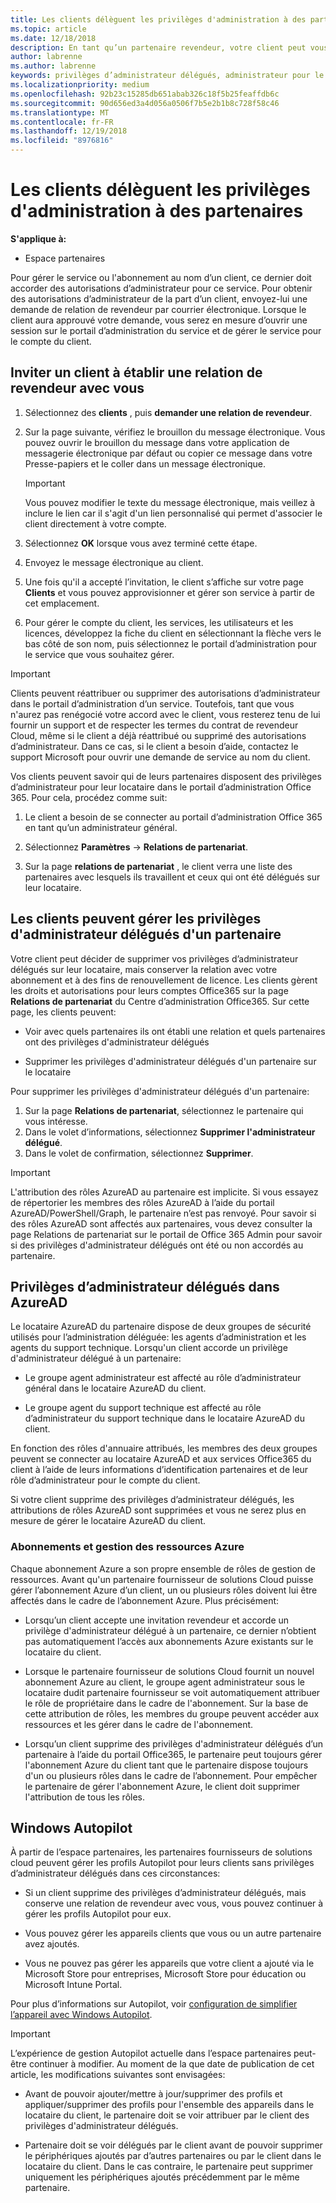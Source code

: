 ```yaml
---
title: Les clients délèguent les privilèges d'administration à des partenaires | Espace partenaires
ms.topic: article
ms.date: 12/18/2018
description: En tant qu’un partenaire revendeur, votre client peut vous autoriser à être leur administrateur. Ils peuvent également supprimer des privilèges.
author: labrenne
ms.author: labrenne
keywords: privilèges d’administrateur délégués, administrateur pour le compte de, supprimer des privilèges, DAP, AOBO
ms.localizationpriority: medium
ms.openlocfilehash: 92b23c15285db651abab326c18f5b25feaffdb6c
ms.sourcegitcommit: 90d656ed3a4d056a0506f7b5e2b1b8c728f58c46
ms.translationtype: MT
ms.contentlocale: fr-FR
ms.lasthandoff: 12/19/2018
ms.locfileid: "8976816"
---
```

# <a name="customers-delegate-administration-privileges-to-partners"></a>Les clients délèguent les privilèges d'administration à des partenaires

**S'applique à:**

-  Espace partenaires

Pour gérer le service ou l'abonnement au nom d’un client, ce dernier doit accorder des autorisations d’administrateur pour ce service. Pour obtenir des autorisations d’administrateur de la part d’un client, envoyez-lui une demande de relation de revendeur par courrier électronique. Lorsque le client aura approuvé votre demande, vous serez en mesure d’ouvrir une session sur le portail d’administration du service et de gérer le service pour le compte du client. 

## <a name="invite-a-customer-to-establish-a-reseller-relationship-with-you"></a>Inviter un client à établir une relation de revendeur avec vous

1.  Sélectionnez des **clients** , puis **demander une relation de revendeur**.

2.  Sur la page suivante, vérifiez le brouillon du message électronique. Vous pouvez ouvrir le brouillon du message dans votre application de messagerie électronique par défaut ou copier ce message dans votre Presse-papiers et le coller dans un message électronique. 

    >[!IMPORTANT]
    >Vous pouvez modifier le texte du message électronique, mais veillez à inclure le lien car il s'agit d'un lien personnalisé qui permet d'associer le client directement à votre compte. 
    
3.  Sélectionnez **OK** lorsque vous avez terminé cette étape.

4.  Envoyez le message électronique au client.

5.  Une fois qu'il a accepté l’invitation, le client s’affiche sur votre page **Clients** et vous pouvez approvisionner et gérer son service à partir de cet emplacement.

6.  Pour gérer le compte du client, les services, les utilisateurs et les licences, développez la fiche du client en sélectionnant la flèche vers le bas côté de son nom, puis sélectionnez le portail d’administration pour le service que vous souhaitez gérer.

>[!IMPORTANT]  
>Clients peuvent réattribuer ou supprimer des autorisations d’administrateur dans le portail d’administration d’un service. Toutefois, tant que vous n'aurez pas renégocié votre accord avec le client, vous resterez tenu de lui fournir un support et de respecter les termes du contrat de revendeur Cloud, même si le client a déjà réattribué ou supprimé des autorisations d’administrateur. Dans ce cas, si le client a besoin d’aide, contactez le support Microsoft pour ouvrir une demande de service au nom du client.

Vos clients peuvent savoir qui de leurs partenaires disposent des privilèges d’administrateur pour leur locataire dans le portail d’administration Office 365. Pour cela, procédez comme suit:

1. Le client a besoin de se connecter au portail d’administration Office 365 en tant qu’un administrateur général.

2. Sélectionnez **Paramètres** → **Relations de partenariat**.

3. Sur la page **relations de partenariat** , le client verra une liste des partenaires avec lesquels ils travaillent et ceux qui ont été délégués sur leur locataire.

## <a name="customers-can-manage-a-partners-delegated-admin-privileges"></a>Les clients peuvent gérer les privilèges d'administrateur délégués d'un partenaire 

Votre client peut décider de supprimer vos privilèges d’administrateur délégués sur leur locataire, mais conserver la relation avec votre abonnement et à des fins de renouvellement de licence. Les clients gèrent les droits et autorisations pour leurs comptes Office365 sur la page **Relations de partenariat** du Centre d’administration Office365. Sur cette page, les clients peuvent:

- Voir avec quels partenaires ils ont établi une relation et quels partenaires ont des privilèges d'administrateur délégués

- Supprimer les privilèges d'administrateur délégués d'un partenaire sur le locataire

Pour supprimer les privilèges d'administrateur délégués d'un partenaire:

1. Sur la page **Relations de partenariat**, sélectionnez le partenaire qui vous intéresse.
2. Dans le volet d’informations, sélectionnez **Supprimer l'administrateur délégué**.
3. Dans le volet de confirmation, sélectionnez **Supprimer**.

>[!IMPORTANT]  
>L'attribution des rôles AzureAD au partenaire est implicite. Si vous essayez de répertorier les membres des rôles AzureAD à l’aide du portail AzureAD/PowerShell/Graph, le partenaire n’est pas renvoyé. Pour savoir si des rôles AzureAD sont affectés aux partenaires, vous devez consulter la page Relations de partenariat sur le portail de Office 365 Admin pour savoir si des privilèges d'administrateur délégués ont été ou non accordés au partenaire.

## <a name="delegated-admin-privileges-in-azure-ad"></a>Privilèges d’administrateur délégués dans AzureAD 

Le locataire AzureAD du partenaire dispose de deux groupes de sécurité utilisés pour l’administration déléguée: les agents d’administration et les agents du support technique. Lorsqu'un client accorde un privilège d'administrateur délégué à un partenaire:

- Le groupe agent administrateur est affecté au rôle d’administrateur général dans le locataire AzureAD du client.

- Le groupe agent du support technique est affecté au rôle d’administrateur du support technique dans le locataire AzureAD du client.

En fonction des rôles d'annuaire attribués, les membres des deux groupes peuvent se connecter au locataire AzureAD et aux services Office365 du client à l’aide de leurs informations d’identification partenaires et de leur rôle d’administrateur pour le compte du client.

Si votre client supprime des privilèges d’administrateur délégués, les attributions de rôles AzureAD sont supprimées et vous ne serez plus en mesure de gérer le locataire AzureAD du client.

### <a name="azure-subscriptions-and-resource-management"></a>Abonnements et gestion des ressources Azure

Chaque abonnement Azure a son propre ensemble de rôles de gestion de ressources. Avant qu'un partenaire fournisseur de solutions Cloud puisse gérer l’abonnement Azure d’un client, un ou plusieurs rôles doivent lui être affectés dans le cadre de l’abonnement Azure. Plus précisément:

- Lorsqu’un client accepte une invitation revendeur et accorde un privilège d'administrateur délégué à un partenaire, ce dernier n’obtient pas automatiquement l’accès aux abonnements Azure existants sur le locataire du client.

- Lorsque le partenaire fournisseur de solutions Cloud fournit un nouvel abonnement Azure au client, le groupe agent administrateur sous le locataire dudit partenaire fournisseur se voit automatiquement attribuer le rôle de propriétaire dans le cadre de l'abonnement. Sur la base de cette attribution de rôles, les membres du groupe peuvent accéder aux ressources et les gérer dans le cadre de l'abonnement.

- Lorsqu’un client supprime des privilèges d'administrateur délégués d’un partenaire à l’aide du portail Office365, le partenaire peut toujours gérer l'abonnement Azure du client tant que le partenaire dispose toujours d'un ou plusieurs rôles dans le cadre de l’abonnement. Pour empêcher le partenaire de gérer l'abonnement Azure, le client doit supprimer l'attribution de tous les rôles.

## <a name="windows-autopilot"></a>Windows Autopilot

<!--Maggie, 12/5/18 - Removed table showing what different CSP partner types can and can't do because all partner types are now in parity. As per Bhavya Chopra in bug 19841770.-->

À partir de l’espace partenaires, les partenaires fournisseurs de solutions cloud peuvent gérer les profils Autopilot pour leurs clients sans privilèges d’administrateur délégués dans ces circonstances: 

- Si un client supprime des privilèges d’administrateur délégués, mais conserve une relation de revendeur avec vous, vous pouvez continuer à gérer les profils Autopilot pour eux.

- Vous pouvez gérer les appareils clients que vous ou un autre partenaire avez ajoutés. 

- Vous ne pouvez pas gérer les appareils que votre client a ajouté via le Microsoft Store pour entreprises, Microsoft Store pour éducation ou Microsoft Intune Portal.

Pour plus d’informations sur Autopilot, voir [configuration de simplifier l’appareil avec Windows Autopilot](https://docs.microsoft.com/partner-center/autopilot).

>[!IMPORTANT]  
>L’expérience de gestion Autopilot actuelle dans l’espace partenaires peut-être continuer à modifier. Au moment de la que date de publication de cet article, les modifications suivantes sont envisagées:

- Avant de pouvoir ajouter/mettre à jour/supprimer des profils et appliquer/supprimer des profils pour l'ensemble des appareils dans le locataire du client, le partenaire doit se voir attribuer par le client des privilèges d'administrateur délégués.

- Partenaire doit se voir délégués par le client avant de pouvoir supprimer le périphériques ajoutés par d’autres partenaires ou par le client dans le locataire du client. Dans le cas contraire, le partenaire peut supprimer uniquement les périphériques ajoutés précédemment par le même partenaire.
